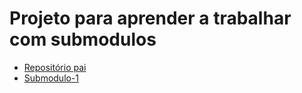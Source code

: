 # Projeto para aprender a trabalhar com submodulos

- [Repositório pai](https://github.com/Cassio8186/submodulos)
- [Submodulo-1](https://github.com/Cassio8186/submodulo-1)
